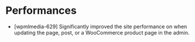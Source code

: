 # Performances
* [wpmlmedia-629] Significantly improved the site performance on when updating the page, post, or a WooCommerce product page in the admin.